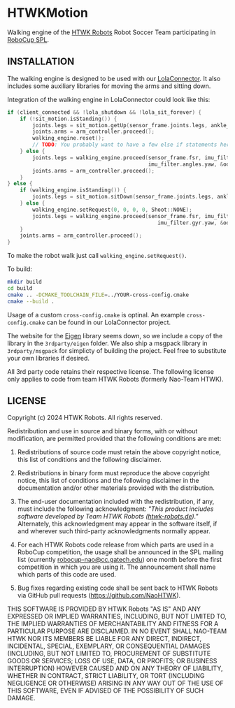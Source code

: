 # HTWKMotion

Walking engine of the [HTWK Robots](https://htwk.bot/) Robot Soccer Team participating in [RoboCup SPL](https://spl.robocup.org/).

## INSTALLATION

The walking engine is designed to be used with our [LolaConnector](https://github.com/NaoHTWK/LolaConnector).
It also includes some auxiliary libraries for moving the arms and sitting down.

Integration of the walking engine in LolaConnector could look like this:
```c++
if (client_connected && !lola_shutdown && !lola_sit_forever) {
    if (!sit_motion.isStanding()) {
        joints.legs = sit_motion.getUp(sensor_frame.joints.legs, ankle_balancer, &arm_controller);
        joints.arms = arm_controller.proceed();
        walking_engine.reset();
        // TODO: You probably want to have a few else if statements here for things that should override the walking, e.g. getting up.
    } else {
        joints.legs = walking_engine.proceed(sensor_frame.fsr, imu_filter.angles.pitch, imu_filter.angles.roll, ankle_balancer,
                                             imu_filter.angles.yaw, &odo, &arm_controller);
        joints.arms = arm_controller.proceed();
    }
} else {
    if (walking_engine.isStanding()) {
        joints.legs = sit_motion.sitDown(sensor_frame.joints.legs, ankle_balancer, &arm_controller);
    } else {
        walking_engine.setRequest(0, 0, 0, 0, Shoot::NONE);
        joints.legs = walking_engine.proceed(sensor_frame.fsr, imu_filter.angles.pitch, imu_filter.angles.roll, ankle_balancer,
                                                imu_filter.gyr.yaw, &odo, &arm_controller);
    }
    joints.arms = arm_controller.proceed();
}
```

To make the robot walk just call `walking_engine.setRequest()`.

To build:
```bash
mkdir build
cd build
cmake .. -DCMAKE_TOOLCHAIN_FILE=../YOUR-cross-config.cmake
cmake --build .
```

Usage of a custom `cross-config.cmake` is optinal. An example `cross-config.cmake` can be found in our LolaConnector project.

The website for the [Eigen](http://eigen.tuxfamily.org) library seems down, so we include a copy of the library in the `3rdparty/eigen` folder. We also ship a msgpack library in `3rdparty/msgpack` for simplicty of building the project. Feel free to substitute your own libraries if desired.

All 3rd party code retains their respective license. The following license only applies to code from team HTWK Robots (formerly Nao-Team HTWK).

## LICENSE

Copyright (c) 2024 HTWK Robots. All rights reserved.

Redistribution and use in source and binary forms, with or without
modification, are permitted provided that the following conditions
are met:

1. Redistributions of source code must retain the above copyright
   notice, this list of conditions and the following disclaimer.

2. Redistributions in binary form must reproduce the above
   copyright notice, this list of conditions and the following
   disclaimer in the documentation and/or other materials provided
   with the distribution.

3. The end-user documentation included with the redistribution, if
   any, must include the following acknowledgment:
   _"This product includes software developed by Team HTWK Robots
   ([htwk-robots.de](http://www.htwk-robots.de))."_
   Alternately, this acknowledgment may appear in the software
   itself, if and wherever such third-party acknowledgments
   normally appear.

4. For each HTWK Robots code release from which parts are used in
   a RoboCup competition, the usage shall be announced in the SPL
   mailing list (currently robocup-nao@cc.gatech.edu) one month
   before the first competition in which you are using it. The
   announcement shall name which parts of this code are used.

5. Bug fixes regarding existing code shall be sent back to
   HTWK Robots via GitHub pull requests
   (https://github.com/NaoHTWK).

THIS SOFTWARE IS PROVIDED BY HTWK Robots "AS IS" AND ANY
EXPRESSED OR IMPLIED WARRANTIES, INCLUDING, BUT NOT LIMITED TO,
THE IMPLIED WARRANTIES OF MERCHANTABILITY AND FITNESS FOR A
PARTICULAR PURPOSE ARE DISCLAIMED. IN NO EVENT SHALL
NAO-TEAM HTWK NOR ITS MEMBERS BE LIABLE FOR ANY DIRECT, INDIRECT,
INCIDENTAL, SPECIAL, EXEMPLARY, OR CONSEQUENTIAL DAMAGES
(INCLUDING, BUT NOT LIMITED TO, PROCUREMENT OF SUBSTITUTE GOODS
OR SERVICES; LOSS OF USE, DATA, OR PROFITS; OR BUSINESS
INTERRUPTION) HOWEVER CAUSED AND ON ANY THEORY OF LIABILITY,
WHETHER IN CONTRACT, STRICT LIABILITY, OR TORT (INCLUDING
NEGLIGENCE OR OTHERWISE) ARISING IN ANY WAY OUT OF THE USE OF
THIS SOFTWARE, EVEN IF ADVISED OF THE POSSIBILITY OF SUCH DAMAGE.

